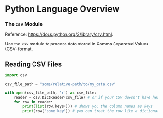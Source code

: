 # Python Language Overview

### The `csv` Module

Reference: https://docs.python.org/3/library/csv.html.

Use the `csv` module to process data stored in Comma Separated Values (CSV) format.

## Reading CSV Files

```python
import csv

csv_file_path = "some/relative-path/to/my_data.csv"

with open(csv_file_path, 'r') as csv_file:
    reader = csv.DictReader(csv_file) # or if your CSV doesn't have headers use... reader = csv.reader(csv_file)
    for row in reader:
        print(list(row.keys())) # shows you the column names as keys
        print(row["some_key"]) # you can treat the row like a dictionary and access one of its attributes
```
